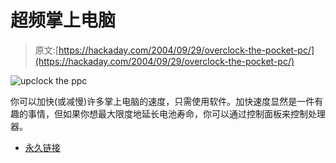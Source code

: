 # 超频掌上电脑

> 原文:[https://hackaday.com/2004/09/29/overclock-the-pocket-pc/](https://hackaday.com/2004/09/29/overclock-the-pocket-pc/)

![upclock the ppc](../Images/637e65f12b00a8908f03729aea2980e7.png)

你可以加快(或减慢)许多掌上电脑的速度，只需使用软件。加快速度显然是一件有趣的事情，但如果你想最大限度地延长电池寿命，你可以通过控制面板来控制处理器。

*   [永久链接](http://www.engadget.com/entry/2238136367168881/)